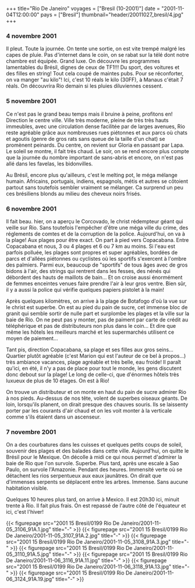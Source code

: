 +++
title="Rio De Janeiro"
voyages = ["Bresil (10-2001)"]
date = "2001-11-04T12:00:00"
pays = ["Bresil"]
thumbnail="header/20011027_bresil/4.jpg"
+++
### 4 novembre 2001

Il pleut. Toute la journée. On tente une sortie, on est vite trempé malgré 
les capes de pluie. Pas d'internet dans le coin, on se rabat sur la télé dont 
notre chambre est équipée. Grand luxe. On découvre les programmes lamentables 
du Brésil, dignes de ceux de TF1!!! Du sport, des voitures et des filles en 
string! Tout cela coupé de maintes pubs. Pour se réconforter, on va manger "au 
kilo"! Ici, c'est 10 réals le kilo (30FF), à Manaus c'était 7 réals. On découvrira 
Rio demain si les pluies diluviennes cessent. 

### 5 novembre 2001

Ce n'est pas le grand beau temps mais il bruine à peine, profitons en! Direction 
le centre ville. Ville très moderne, pleine de très très hauts immeubles, avec 
une circulation dense facilitée par de larges avenues, Rio reste agréable grâce 
aux nombreuses rues piétonnes et aux parcs où chats et agoutis (genre de gros 
rats sans queue de la taille d'un chat) se promènent peinards. Du centre, on 
revient sur Gloria en passant par Lapa. Le soleil se montre, il fait très chaud. 
Le soir, on se rend encore plus compte que la journée du nombre important de 
sans-abris et encore, on n'est pas allé dans les favelas, les bidonvilles. 

Au Brésil, encore plus qu'ailleurs, c'est le melting pot, le méga mélange humain. 
Africains, portugais, indiens, espagnols, métis et autres se côtoient partout 
sans toutefois sembler vraiment se mélanger. Ca surprend un peu ces brésiliens 
blonds au milieu des cheveux noirs frisés.

### 6 novembre 2001

Il fait beau. hier, on a aperçu le Corcovado, le christ rédempteur géant qui 
veille sur Rio. Sans toutefois l'empêcher d'être une méga ville du crime, des 
réglements de comtes et de la corruption de la police. Aujourd'hui, on va à 
la plage! Aux plages pour être exact. On part à pied vers Copacabana. Entre 
Copacabana et nous, 3 ou 4 plages et 6 ou 7 km au moins. Si l'eau est parfois 
polluée, les plages sont propres et super agréables, bordées de parcs et d'allées 
piétonnes ou cyclistes où les sportifs s'exercent à l'ombre des palmiers. Parmi 
eux, beaucoup de "sportifs" de tous âges avec de gros bidons à l'air, des strings 
qui rentrent dans les fesses, des nénés qui débordent des hauts de maillots 
de bain... Et on croise aussi énormément de femmes enceintes venues faire prendre 
l'air à leur gros ventre. Bien sûr, il y a aussi la police qui vérifie quelques 
papiers pistolet à la main!

Après quelques kilomètres, on arrive à la plage de Botafogo d'où la vue sur 
le christ est superbe. On est au pied du pain de sucre, cet immense bloc de 
granit qui semble sortir de nulle part et surplombe les plages et la ville sur 
la baie de Rio. On ne peut pas y monter, pas de paiment par carte de crédit 
au téléphérique et pas de distributeurs non plus dans le coin... Et dire que 
même les hôtels les meilleurs marché et les supermarchés utilisent ce moyen 
de paiement...

Tant pis, direction Copacabana, sa plage et ses filles aux gros seins... Quartier 
plutôt agréable (c'est Marion qui est l'auteur de ce bel à propos...) très ambiance 
vacances, plage agréable et très belle, eau froide! Il paraît qu'ici, en été, 
il n'y a pas de place pour tout le monde, les gens discutent donc debout sur 
la plage! Le long de celle-ci, que d'énormes hôtels très luxueux de plus de 
10 étages. On est à Rio! 

On trouve un distributeur et on monte en haut du pain de sucre admirer Rio 
à nos pieds. Au-dessus de nos tête, volent de superbes oiseaux géants. De loin, 
lorsqu'ils planent, on dirait presque des chauves souris. Ils se laissenty porter 
par les courants d'air chaud et on les voit monter à la verticale comme s'ils 
étaient dans un ascenseur.

### 7 novembre 2001

On a des courbatures dans les cuisses et quelques petits coups de soleil, souvenir 
des plages et des balades dans cette ville. Aujourd'hui, on quitte le Brésil 
pour le Mexique. On décolle à midi ce qui nous permet d'admirer la baie de Rio 
que l'on survole. Superbe. Plus tard, après une escale à Sao Paulo, on survole 
l'Amazonie. Pendant des heures. Immensité verte où se détachent les rios serpentueux 
aux eaux jaunâtres. On dirait que d'immenses serpents se déplacent entre les 
arbres. Immense. Sans aucune habitation visible. 

Quelques 10 heures plus tard, on arrive à Mexico. Il est 20h30 ici, minuit 
trente à Rio. Il fait plus frais. On est repassé de l'autre côté de l'équateur 
et ici, c'est l'hiver!


<div id="TOTO">{{< figurepage src="2001 15 Bresil/0199 Rio De Janeiro/2001-11-05_3106_91A.1.jpg" title="-"  >}}
{{< figurepage src="2001 15 Bresil/0199 Rio De Janeiro/2001-11-05_3107_91A.2.jpg" title="-"  >}}
{{< figurepage src="2001 15 Bresil/0199 Rio De Janeiro/2001-11-05_3108_91A.3.jpg" title="-"  >}}
{{< figurepage src="2001 15 Bresil/0199 Rio De Janeiro/2001-11-05_3110_91A.5.jpg" title="-"  >}}
{{< figurepage src="2001 15 Bresil/0199 Rio De Janeiro/2001-11-06_3116_91A.11.jpg" title="-"  >}}
{{< figurepage src="2001 15 Bresil/0199 Rio De Janeiro/2001-11-06_3118_91A.13.jpg" title="-"  >}}
{{< figurepage src="2001 15 Bresil/0199 Rio De Janeiro/2001-11-06_3124_91A.19.jpg" title="-"  >}}
</DIV>

